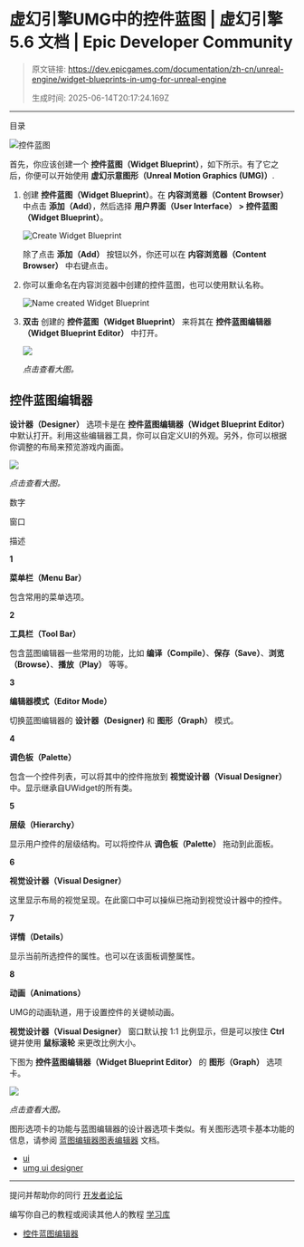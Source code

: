# 虚幻引擎UMG中的控件蓝图 | 虚幻引擎 5.6 文档 | Epic Developer Community

> 原文链接: https://dev.epicgames.com/documentation/zh-cn/unreal-engine/widget-blueprints-in-umg-for-unreal-engine
> 
> 生成时间: 2025-06-14T20:17:24.169Z

---

目录

![控件蓝图](https://dev.epicgames.com/community/api/documentation/image/e5764509-863d-470e-a6cb-b91571e37695?resizing_type=fill&width=1920&height=335)

首先，你应该创建一个 **控件蓝图（Widget Blueprint）**，如下所示。有了它之后，你便可以开始使用 **虚幻示意图形（Unreal Motion Graphics (UMG)）**.

1.  创建 **控件蓝图（Widget Blueprint）**。在 **内容浏览器（Content Browser）** 中点击 **添加（Add）**，然后选择 **用户界面（User Interface） > 控件蓝图（Widget Blueprint）**。
    
    ![Create Widget Blueprint](https://d1iv7db44yhgxn.cloudfront.net/documentation/images/7f68ab07-2f2f-4e67-bf7c-2c9e9a7563d7/ue5_1-01-create-widget-blueprint.png "Create Widget Blueprint")
    
    除了点击 **添加（Add）** 按钮以外，你还可以在 **内容浏览器（Content Browser）** 中右键点击。
    
2.  你可以重命名在内容浏览器中创建的控件蓝图，也可以使用默认名称。
    
    ![Name created Widget Blueprint](https://d1iv7db44yhgxn.cloudfront.net/documentation/images/3e24508a-8b77-4753-af49-1977adb06e48/ue5_1-02-rename-widget-blueprint.png "Name created Widget Blueprint")
3.  **双击** 创建的 **控件蓝图（Widget Blueprint）** 来将其在 **控件蓝图编辑器（Widget Blueprint Editor）** 中打开。
    
    [![](https://d1iv7db44yhgxn.cloudfront.net/documentation/images/d661ef72-31c0-4663-817b-cafc64dd8629/ue5_1-03-widget-editor.png)](https://d1iv7db44yhgxn.cloudfront.net/documentation/images/d661ef72-31c0-4663-817b-cafc64dd8629/ue5_1-03-widget-editor.png)
    
    *点击查看大图。*
    

## 控件蓝图编辑器

**设计器（Designer）** 选项卡是在 **控件蓝图编辑器（Widget Blueprint Editor）** 中默认打开。利用这些编辑器工具，你可以自定义UI的外观。另外，你可以根据你调整的布局来预览游戏内画面。

[![](https://d1iv7db44yhgxn.cloudfront.net/documentation/images/686ec8c5-4f0e-4dea-950c-86cd7adb1ce7/ue5_1-04-widget-editor-scheme.png)](https://d1iv7db44yhgxn.cloudfront.net/documentation/images/686ec8c5-4f0e-4dea-950c-86cd7adb1ce7/ue5_1-04-widget-editor-scheme.png)

*点击查看大图。*

数字

窗口

描述

**1**

**菜单栏（Menu Bar）**

包含常用的菜单选项。

**2**

**工具栏（Tool Bar）**

包含蓝图编辑器一些常用的功能，比如 **编译（Compile）**、**保存（Save）**、**浏览（Browse）**、**播放（Play）** 等等。

**3**

**编辑器模式（Editor Mode）**

切换蓝图编辑器的 **设计器（Designer)** 和 **图形（Graph）** 模式。

**4**

**调色板（Palette）**

包含一个控件列表，可以将其中的控件拖放到 **视觉设计器（Visual Designer）** 中。显示继承自UWidget的所有类。

**5**

**层级（Hierarchy）**

显示用户控件的层级结构。可以将控件从 **调色板（Palette）** 拖动到此面板。

**6**

**视觉设计器（Visual Designer）**

这里显示布局的视觉呈现。在此窗口中可以操纵已拖动到视觉设计器中的控件。

**7**

**详情（Details）**

显示当前所选控件的属性。也可以在该面板调整属性。

**8**

**动画（Animations）**

UMG的动画轨道，用于设置控件的关键帧动画。

**视觉设计器（Visual Designer）** 窗口默认按 1:1 比例显示，但是可以按住 **Ctrl** 键并使用 **鼠标滚轮** 来更改比例大小。

下图为 **控件蓝图编辑器（Widget Blueprint Editor）** 的 **图形（Graph）** 选项卡。

[![](https://d1iv7db44yhgxn.cloudfront.net/documentation/images/5f5190f9-981e-4695-a7f0-2e1e567a2d94/ue5_1-05-widget-editor-graph.png)](https://d1iv7db44yhgxn.cloudfront.net/documentation/images/5f5190f9-981e-4695-a7f0-2e1e567a2d94/ue5_1-05-widget-editor-graph.png)

*点击查看大图。*

图形选项卡的功能与蓝图编辑器的设计器选项卡类似。有关图形选项卡基本功能的信息，请参阅 [蓝图编辑器图表编辑器](/documentation/zh-cn/unreal-engine/graph-editor-for-the-blueprints-visual-scripting-editor-in-unreal-engine) 文档。

-   [ui](https://dev.epicgames.com/community/search?query=ui)
-   [umg ui designer](https://dev.epicgames.com/community/search?query=umg%20ui%20designer)

* * *

提问并帮助你的同行 [开发者论坛](https://forums.unrealengine.com/categories?tag=unreal-engine)

编写你自己的教程或阅读其他人的教程 [学习库](https://dev.epicgames.com/community/unreal-engine/learning)

-   [控件蓝图编辑器](/documentation/zh-cn/unreal-engine/widget-blueprints-in-umg-for-unreal-engine#%E6%8E%A7%E4%BB%B6%E8%93%9D%E5%9B%BE%E7%BC%96%E8%BE%91%E5%99%A8)